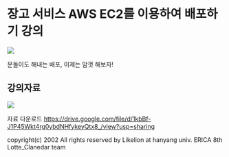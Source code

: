 # 장고 서비스 AWS EC2를 이용하여 배포하기 강의


<img src="https://user-images.githubusercontent.com/63117632/99805181-73e28c80-2b7f-11eb-8a67-ce7b2300e527.png">

문돌이도 해내는 배포, 이제는 맘껏 해보자!


## 강의자료

<img src="https://user-images.githubusercontent.com/63117632/99804599-97590780-2b7e-11eb-8543-3b0eaed24ac8.png">


자료 다운로드
https://drive.google.com/file/d/1kbBf-J1P45Wkt4rg0ybdNHfykeyQtx8_/view?usp=sharing




copyright(c) 2002 All rights reserved by Likelion at hanyang univ. ERICA 8th Lotte_Clanedar team
